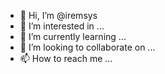 - 👋 Hi, I’m @iremsys
- 👀 I’m interested in ...
- 🌱 I’m currently learning ...
- 💞️ I’m looking to collaborate on ...
- 📫 How to reach me ...

<!---
iremsys/iremsys is a ✨ special ✨ repository because its `README.md` (this file) appears on your GitHub profile.
You can click the Preview link to take a look at your changes.
--->
